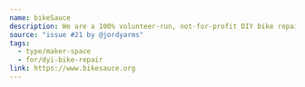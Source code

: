 ```yaml
---
name: bikeSauce
description: We are a 100% volunteer-run, not-for-profit DIY bike repair space and community hub. At bikeSauce, you are the mechanic. We offer DIY service on select days of the week.
source: "issue #21 by @jordyarms"
tags:
  - type/maker-space
  - for/dyi-bike-repair
link: https://www.bikesauce.org
---
```

